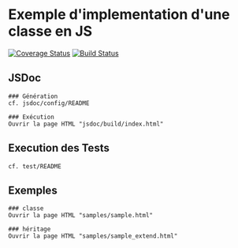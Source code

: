 # Exemple d'implementation d'une classe en JS

[![Coverage Status](https://coveralls.io/repos/lowzonenose/sample/badge.svg)](https://coveralls.io/r/lowzonenose/sample)
[![Build Status](https://travis-ci.org/lowzonenose/sample.svg)](https://travis-ci.org/lowzonenose/sample)

## JSDoc

    ### Génération
    cf. jsdoc/config/README

    ### Exécution
    Ouvrir la page HTML "jsdoc/build/index.html"

## Execution des Tests

    cf. test/README

## Exemples

    ### classe
    Ouvrir la page HTML "samples/sample.html"

    ### héritage
    Ouvrir la page HTML "samples/sample_extend.html"
